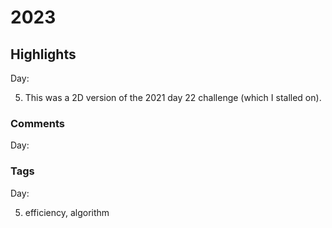 # 2023
## Highlights

Day:

5. This was a 2D version of the 2021 day 22 challenge (which I stalled on).

### Comments

Day:


### Tags

Day:

5. efficiency, algorithm
